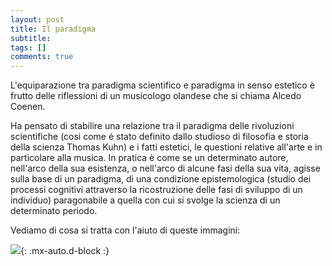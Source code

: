 ```yaml
---
layout: post
title: Il paradigma
subtitle:
tags: []
comments: true
---
```


L'equiparazione tra paradigma scientifico e paradigma in senso estetico è frutto delle riflessioni di un musicologo olandese che si chiama Alcedo Coenen.

Ha pensato di stabilire una relazione tra il paradigma delle rivoluzioni scientifiche (cosi come é stato definito dallo studioso di filosofia e storia della scienza Thomas Kuhn) e i fatti estetici, le questioni relative all'arte e in particolare alla musica. In pratica è come se un determinato autore, nell'arco della sua esistenza, o nell'arco di alcune fasi della sua vita, agisse sulla base di un paradigma, di una condizione epistemologica (studio dei processi cognitivi attraverso la ricostruzione delle fasi di sviluppo di un individuo) paragonabile a quella con cui si svolge la scienza di un determinato periodo.


Vediamo di cosa si tratta con l'aiuto di queste immagini:

![](https://velitch.github.io/velitch/assets/img/learn/il_paradigma_di_stockhausen/fig1.jpg){: .mx-auto.d-block :}
